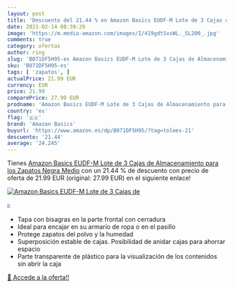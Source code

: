```yaml
---
layout: post
title: 'Descuento del 21.44 % en Amazon Basics EUDF-M Lote de 3 Cajas de '
date: 2021-02-14 08:39:29
image: 'https://m.media-amazon.com/images/I/419gdtSxsWL._SL200_.jpg'
comments: true
category: ofertas
author: ring
slug: 'B071DF5H95-es Amazon Basics EUDF-M Lote de 3 Cajas de Almacenamiento...'
sku: 'B071DF5H95-es'
tags: [ 'zapatos', ]
actualPrice: 21.99 EUR
currency: EUR
price: 21.99
comparePrice: 27.99 EUR
prodname: 'Amazon Basics EUDF-M Lote de 3 Cajas de Almacenamiento para los Zapatos  Negra  Medio'
country: 'es'
flag: '🇪🇸'
brand: 'Amazon Basics'
buyurl: 'https://www.amazon.es/dp/B071DF5H95/?tag=tolees-21'
descuento: '21.44'
average: '24.245'
---
```


Tienes [Amazon Basics EUDF-M Lote de 3 Cajas de Almacenamiento para los Zapatos  Negra  Medio](https://www.amazon.es/dp/B071DF5H95/?tag=tolees-21) con un 21.44 % de descuento con precio de oferta de 21.99 EUR (original: 27.99 EUR) en el siguiente enlace!

[![Amazon Basics EUDF-M Lote de 3 Cajas de ](https://m.media-amazon.com/images/I/419gdtSxsWL._SL200_.jpg)](https://www.amazon.es/dp/B071DF5H95/?tag=tolees-21)

ℹ️:

- Tapa con bisagras en la parte frontal con cerradura
- Ideal para encajar en su armario de ropa o en el pasillo
- Protege zapatos del polvo y la humedad
- Superposición estable de cajas. Posibilidad de anidar cajas para ahorrar espacio
- Parte transparente de plástico para la visualización de los contenidos sin abrir la caja

[🛒 Accede a la oferta!!](https://www.amazon.es/dp/B071DF5H95/?tag=tolees-21)
